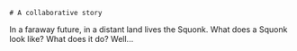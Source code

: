 ~~~~~~~~~~~~~~~~~~~~~~~~~~~~~~~~
# A collaborative story
~~~~~~~~~~~~~~~~~~~~~~~~~~~~~~~~

In a faraway future, in a distant land
lives the Squonk.
What does a Squonk look like? What does it do? Well...
